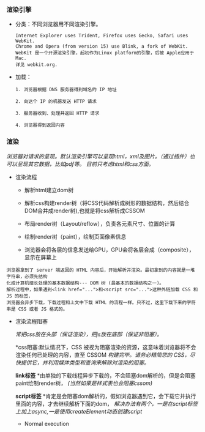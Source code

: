 ### 渲染引擎

  * 分类：不同浏览器用不同渲染引擎。
  
        Internet Explorer uses Trident, Firefox uses Gecko, Safari uses WebKit. 
        Chrome and Opera (from version 15) use Blink, a fork of WebKit.
        WebKit 是一个开源渲染引擎，起初作为Linux platform的引擎，后被 Apple应用于Mac. 
        详见 webkit.org.



  * 加载：
  
        1. 浏览器根据 DNS 服务器得到域名的 IP 地址
        
        2. 向这个 IP 的机器发送 HTTP 请求
        
        3. 服务器收到、处理并返回 HTTP 请求
        
        4. 浏览器得到返回内容

### 渲染
  
   *浏览器对请求的呈现。默认渲染引擎可以呈现html，xml及图片。（通过插件）也可以呈现其它数据，比如pdf等。 目前只考虑html和css方面。*
   
   * 渲染流程
   
     * 解析html建立dom树
    
     * 解析css构建render树（将CSS代码解析成树形的数据结构，然后结合DOM合并成render树),也就是将css解析成CSSOM
     
     * 布局render树（Layout/reflow），负责各元素尺寸、位置的计算
   
     * 绘制render树（paint），绘制页面像素信息
   
     * 浏览器会将各层的信息发送给GPU，GPU会将各层合成（composite），显示在屏幕上
   
    浏览器拿到了 server 端返回的 HTML 内容后，开始解析并渲染。最初拿到的内容就是一堆字符串，必须先结构
    化成计算机擅长处理的基本数据结构--- DOM 树 (最基本的数据结构之一)。
    解析过程中，如果遇到<link href="...">和<script src="...">这种外链加载 CSS 和 JS 的标签，
    浏览器会异步下载，下载过程和上文中下载 HTML 的流程一样。只不过，这里下载下来的字符串是 CSS 或者 JS 格式的。
    
  * 渲染流程阻塞
     
    *常把css放在头部（保证渲染），把js放在底部（保证非阻塞）。*
    
    *css阻塞:默认情况下，CSS 被视为阻塞渲染的资源，这意味着浏览器将不会渲染任何已处理的内容，直至 CSSOM
    *构建完毕。请务必精简您的 CSS，尽快提供它，并利用媒体类型和查询来解除对渲染的阻塞。*
    
    **link标签** *由单独的下载线程异步下载的，不会阻塞dom解析的，但是会阻塞paint绘制render树，
    *(当然如果是样式表也会阻塞cssom)*  
    
    **script标签** *肯定是会阻塞dom解析的，假如浏览器遇到它，会下载它并执行里面的内容，才去继续解析下面的dom，
    *解决办法有两个，一是在script标签上加上async,一是使用createElement动态创建script*
    
    * Normal execution <script>
        
          浏览器默认：当执行script时解析html代码暂停。对于慢服务和重script的情况意味着webpage呈现将被延后。

    * Deferred execution <script defer>

          简而言之：推迟script执行直到html解析结束。该属性的好处就是DOM渲染友好，对于你的script。
          然而，并非每个浏览器支持该属性，故不要指望它！

    * Asynchronous execution <script async>

          不用管script何时好？async对于两个都是最好的：html解析可能持续且script将被执行一旦ready。
          对script标签推荐这个属性，如google analytics所分析。
          
          

    
